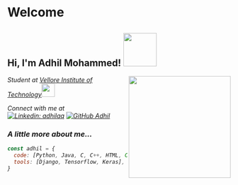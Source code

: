# Welcome
<h2> Hi, I'm Adhil Mohammed! <img src="https://media.giphy.com/media/zoFBRfQo68Zqw/giphy.gif" width="75"></h2>
<img align='right' src="https://media.giphy.com/media/qgQUggAC3Pfv687qPC/giphy.gif" width="230">
<p><em>Student at <a href="https://vit.ac.in/">Vellore Institute of Technology</a><img src="https://media.giphy.com/media/fYSnHlufseco8Fh93Z/giphy.gif" width="30">

Connect with me at <br>
[![Linkedin: adhilaq](https://img.shields.io/badge/-adhilaq-blue?style=flat-square&logo=Linkedin&logoColor=white&link=https://www.linkedin.com/in/adhilaq/)](https://www.linkedin.com/in/adhilaq/)
[![GitHub Adhil](https://img.shields.io/github/followers/adhilaq?label=follow&style=social)](https://github.com/adhilaq)


### A little more about me...  

```javascript
const adhil = {
  code: [Python, Java, C, C++, HTML, CSS, Javascript, PHP],
  tools: [Django, Tensorflow, Keras],
}
